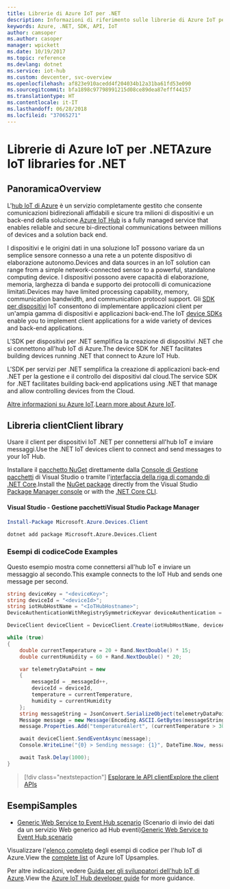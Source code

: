 ```yaml
---
title: Librerie di Azure IoT per .NET
description: Informazioni di riferimento sulle librerie di Azure IoT per .NET
keywords: Azure, .NET, SDK, API, IoT
author: camsoper
ms.author: casoper
manager: wpickett
ms.date: 10/19/2017
ms.topic: reference
ms.devlang: dotnet
ms.service: iot-hub
ms.custom: devcenter, svc-overview
ms.openlocfilehash: af823e910acedd4f204034b12a31ba61fd53e090
ms.sourcegitcommit: bfa1898c97798991215d08ce89dea87efff44157
ms.translationtype: HT
ms.contentlocale: it-IT
ms.lasthandoff: 06/28/2018
ms.locfileid: "37065271"
---
```

# <a name="azure-iot-libraries-for-net"></a><span data-ttu-id="e7efe-104">Librerie di Azure IoT per .NET</span><span class="sxs-lookup"><span data-stu-id="e7efe-104">Azure IoT libraries for .NET</span></span>

## <a name="overview"></a><span data-ttu-id="e7efe-105">Panoramica</span><span class="sxs-lookup"><span data-stu-id="e7efe-105">Overview</span></span>

<span data-ttu-id="e7efe-106">L'[hub IoT di Azure](https://azure.microsoft.com/services/iot-hub/) è un servizio completamente gestito che consente comunicazioni bidirezionali affidabili e sicure tra milioni di dispositivi e un back-end della soluzione.</span><span class="sxs-lookup"><span data-stu-id="e7efe-106">[Azure IoT Hub](https://azure.microsoft.com/services/iot-hub/) is a fully managed service that enables reliable and secure bi-directional communications between millions of devices and a solution back end.</span></span>

<span data-ttu-id="e7efe-107">I dispositivi e le origini dati in una soluzione IoT possono variare da un semplice sensore connesso a una rete a un potente dispositivo di elaborazione autonomo.</span><span class="sxs-lookup"><span data-stu-id="e7efe-107">Devices and data sources in an IoT solution can range from a simple network-connected sensor to a powerful, standalone computing device.</span></span> <span data-ttu-id="e7efe-108">I dispositivi possono avere capacità di elaborazione, memoria, larghezza di banda e supporto dei protocolli di comunicazione limitati.</span><span class="sxs-lookup"><span data-stu-id="e7efe-108">Devices may have limited processing capability, memory, communication bandwidth, and communication protocol support.</span></span> <span data-ttu-id="e7efe-109">Gli [SDK per dispositivi](https://docs.microsoft.com/azure/iot-hub/iot-hub-devguide-sdks) IoT consentono di implementare applicazioni client per un'ampia gamma di dispositivi e applicazioni back-end.</span><span class="sxs-lookup"><span data-stu-id="e7efe-109">The IoT [device SDKs](https://docs.microsoft.com/azure/iot-hub/iot-hub-devguide-sdks) enable you to implement client applications for a wide variety of devices and back-end applications.</span></span>

<span data-ttu-id="e7efe-110">L'SDK per dispositivi per .NET semplifica la creazione di dispositivi .NET che si connettono all'hub IoT di Azure.</span><span class="sxs-lookup"><span data-stu-id="e7efe-110">The device SDK for .NET facilitates building devices running .NET that connect to Azure IoT Hub.</span></span>

<span data-ttu-id="e7efe-111">L'SDK per servizi per .NET semplifica la creazione di applicazioni back-end .NET per la gestione e il controllo dei dispositivi dal cloud.</span><span class="sxs-lookup"><span data-stu-id="e7efe-111">The service SDK for .NET facilitates building back-end applications using .NET that manage and allow controlling devices from the Cloud.</span></span>

<span data-ttu-id="e7efe-112">[Altre informazioni su Azure IoT](https://docs.microsoft.com/azure/iot-hub/).</span><span class="sxs-lookup"><span data-stu-id="e7efe-112">[Learn more about Azure IoT](https://docs.microsoft.com/azure/iot-hub/).</span></span>


## <a name="client-library"></a><span data-ttu-id="e7efe-113">Libreria client</span><span class="sxs-lookup"><span data-stu-id="e7efe-113">Client library</span></span>

<span data-ttu-id="e7efe-114">Usare il client per dispositivi IoT .NET per connettersi all'hub IoT e inviare messaggi.</span><span class="sxs-lookup"><span data-stu-id="e7efe-114">Use the .NET IoT devices client to connect and send messages to your IoT Hub.</span></span>

<span data-ttu-id="e7efe-115">Installare il [pacchetto NuGet]( https://www.nuget.org/packages/Microsoft.Azure.Devices.Client) direttamente dalla [Console di Gestione pacchetti][PackageManager] di Visual Studio o tramite l'[interfaccia della riga di comando di .NET Core][DotNetCLI].</span><span class="sxs-lookup"><span data-stu-id="e7efe-115">Install the [NuGet package]( https://www.nuget.org/packages/Microsoft.Azure.Devices.Client) directly from the Visual Studio [Package Manager console][PackageManager] or with the [.NET Core CLI][DotNetCLI].</span></span>

#### <a name="visual-studio-package-manager"></a><span data-ttu-id="e7efe-116">Visual Studio - Gestione pacchetti</span><span class="sxs-lookup"><span data-stu-id="e7efe-116">Visual Studio Package Manager</span></span>

```powershell
Install-Package Microsoft.Azure.Devices.Client
```

```bash
dotnet add package Microsoft.Azure.Devices.Client
```
### <a name="code-examples"></a><span data-ttu-id="e7efe-117">Esempi di codice</span><span class="sxs-lookup"><span data-stu-id="e7efe-117">Code Examples</span></span> 

<span data-ttu-id="e7efe-118">Questo esempio mostra come connettersi all'hub IoT e inviare un messaggio al secondo.</span><span class="sxs-lookup"><span data-stu-id="e7efe-118">This example connects to the IoT Hub and sends one message per second.</span></span>

```csharp
string deviceKey = "<deviceKey>";
string deviceId = "<deviceId>";
string iotHubHostName = "<IoTHubHostname>";
DeviceAuthenticationWithRegistrySymmetricKeyvar deviceAuthentication = new DeviceAuthenticationWithRegistrySymmetricKey(deviceId, deviceKey);

DeviceClient deviceClient = DeviceClient.Create(iotHubHostName, deviceAuthentication, TransportType.Mqtt);

while (true)
{
    double currentTemperature = 20 + Rand.NextDouble() * 15;
    double currentHumidity = 60 + Rand.NextDouble() * 20;

    var telemetryDataPoint = new
    {
        messageId = _messageId++,
        deviceId = deviceId,
        temperature = currentTemperature,
        humidity = currentHumidity
    };
    string messageString = JsonConvert.SerializeObject(telemetryDataPoint);
    Message message = new Message(Encoding.ASCII.GetBytes(messageString));
    message.Properties.Add("temperatureAlert", (currentTemperature > 30) ? "true" : "false");

    await deviceClient.SendEventAsync(message);
    Console.WriteLine("{0} > Sending message: {1}", DateTime.Now, messageString);

    await Task.Delay(1000);
}
```


> [!div class="nextstepaction"]
> [<span data-ttu-id="e7efe-119">Esplorare le API client</span><span class="sxs-lookup"><span data-stu-id="e7efe-119">Explore the client APIs</span></span>](/dotnet/api/overview/azure/iot/client)

## <a name="samples"></a><span data-ttu-id="e7efe-120">Esempi</span><span class="sxs-lookup"><span data-stu-id="e7efe-120">Samples</span></span>

- <span data-ttu-id="e7efe-121">[Generic Web Service to Event Hub scenario](https://azure.microsoft.com/resources/samples/event-hubs-dotnet-importfromweb/) (Scenario di invio dei dati da un servizio Web generico ad Hub eventi)</span><span class="sxs-lookup"><span data-stu-id="e7efe-121">[Generic Web Service to Event Hub scenario](https://azure.microsoft.com/resources/samples/event-hubs-dotnet-importfromweb/)</span></span>

<span data-ttu-id="e7efe-122">Visualizzare l'[elenco completo](https://azure.microsoft.com/resources/samples/?platform=dotnet&service=iot-hub) degli esempi di codice per l'hub IoT di Azure.</span><span class="sxs-lookup"><span data-stu-id="e7efe-122">View the [complete list](https://azure.microsoft.com/resources/samples/?platform=dotnet&service=iot-hub) of Azure IoT Upsamples.</span></span>

<span data-ttu-id="e7efe-123">Per altre indicazioni, vedere [Guida per gli sviluppatori dell'hub IoT di Azure](https://docs.microsoft.com/azure/iot-hub/iot-hub-devguide).</span><span class="sxs-lookup"><span data-stu-id="e7efe-123">View the [Azure IoT Hub developer guide](https://docs.microsoft.com/azure/iot-hub/iot-hub-devguide) for more guidance.</span></span>

[PackageManager]: https://docs.microsoft.com/nuget/tools/package-manager-console
[DotNetCLI]: https://docs.microsoft.com/dotnet/core/tools/dotnet-add-package
